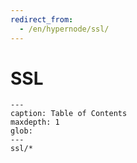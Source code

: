 ```yaml
---
redirect_from:
  - /en/hypernode/ssl/
---
```


# SSL

```{toctree}
---
caption: Table of Contents
maxdepth: 1
glob:
---
ssl/*
```
